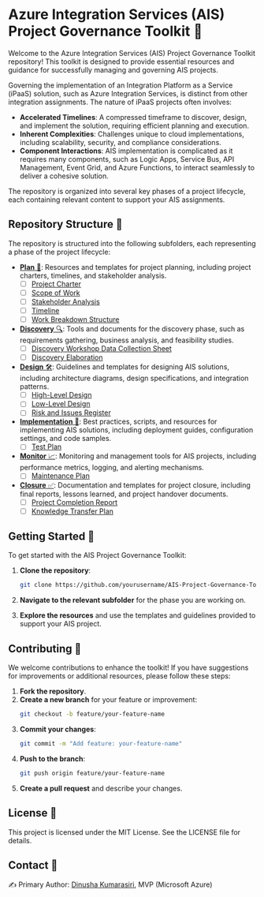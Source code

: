 # Azure Integration Services (AIS) Project Governance Toolkit 🚀
Welcome to the Azure Integration Services (AIS) Project Governance Toolkit repository! This toolkit is designed to provide essential resources and guidance for successfully managing and governing AIS projects.

Governing the implementation of an Integration Platform as a Service (iPaaS) solution, such as Azure Integration Services, is distinct from other integration assignments. The nature of iPaaS projects often involves:

- **Accelerated Timelines**: A compressed timeframe to discover, design, and implement the solution, requiring efficient planning and execution.
- **Inherent Complexities**: Challenges unique to cloud implementations, including scalability, security, and compliance considerations.
- **Component Interactions**: AIS implementation is complicated as it requires many components, such as Logic Apps, Service Bus, API Management, Event Grid, and Azure Functions, to interact seamlessly to deliver a cohesive solution.

 The repository is organized into several key phases of a project lifecycle, each containing relevant content to support your AIS assignments.

## Repository Structure 📂

The repository is structured into the following subfolders, each representing a phase of the project lifecycle:

- [**Plan** 📅](src/1.Plan/README.md): Resources and templates for project planning, including project charters, timelines, and stakeholder analysis.
  - [ ] [Project Charter](Templates/Project_Charter_Template.md)
  - [ ] [Scope of Work](Templates/Scope_of_WorkTemplate.md)
  - [ ] [Stakeholder Analysis](Templates/Stakeholder_Analysis_Template.md)
  - [ ] [Timeline](Templates/Timeline_Template.md)
  - [ ] [Work Breakdown Structure](Templates/WBS_Template.md)

- [**Discovery** 🔍](src/2.Discovery/README.md): Tools and documents for the discovery phase, such as requirements gathering, business analysis, and feasibility studies.
  - [ ] [Discovery Workshop Data Collection Sheet](Templates/Discovery_Workshop_Template.md)
  - [ ] [Discovery Elaboration](Templates/Flowchart_Template.md)

- [**Design** 🛠️](src/3.Design/README.md): Guidelines and templates for designing AIS solutions, including architecture diagrams, design specifications, and integration patterns.
  - [ ] [High-Level Design](Templates/HighLevel_Design_Template.md)
  - [ ] [Low-Level Design](Templates/LowLevel_Design_Template.md)
  - [ ] [Risk and Issues Register](Templates/Risks_Issues_Template.md)

- [**Implementation** 🚧](src/4.Implementation/README.md): Best practices, scripts, and resources for implementing AIS solutions, including deployment guides, configuration settings, and code samples.
  - [ ] [Test Plan](Templates/Test_Plan_Template.md)

- [**Monitor** 📈](src/5.Monitor/README.md): Monitoring and management tools for AIS projects, including performance metrics, logging, and alerting mechanisms.
  - [ ] [Maintenance Plan](Templates/Maintenance_Plan_Template.md)

- [**Closure** ✅](src/6.Closure/README.md): Documentation and templates for project closure, including final reports, lessons learned, and project handover documents.
  - [ ] [Project Completion Report](Templates/Project_Completion_Template.md)
  - [ ] [Knowledge Transfer Plan](Templates/Knowledge_Transfer_Template.md)

## Getting Started 🏁

To get started with the AIS Project Governance Toolkit:

1. **Clone the repository**:
    ```bash
    git clone https://github.com/yourusername/AIS-Project-Governance-Toolkit.git
    ```

2. **Navigate to the relevant subfolder** for the phase you are working on.

3. **Explore the resources** and use the templates and guidelines provided to support your AIS project.

## Contributing 🤝

We welcome contributions to enhance the toolkit! If you have suggestions for improvements or additional resources, please follow these steps:

1. **Fork the repository**.
2. **Create a new branch** for your feature or improvement:
    ```bash
    git checkout -b feature/your-feature-name
    ```
3. **Commit your changes**:
    ```bash
    git commit -m "Add feature: your-feature-name"
    ```
4. **Push to the branch**:
    ```bash
    git push origin feature/your-feature-name
    ```
5. **Create a pull request** and describe your changes.

## License 📜

This project is licensed under the MIT License. See the LICENSE file for details.

## Contact 📧

✍️ Primary Author: [Dinusha Kumarasiri](kumarasiri048@gmail.com), MVP (Microsoft Azure)